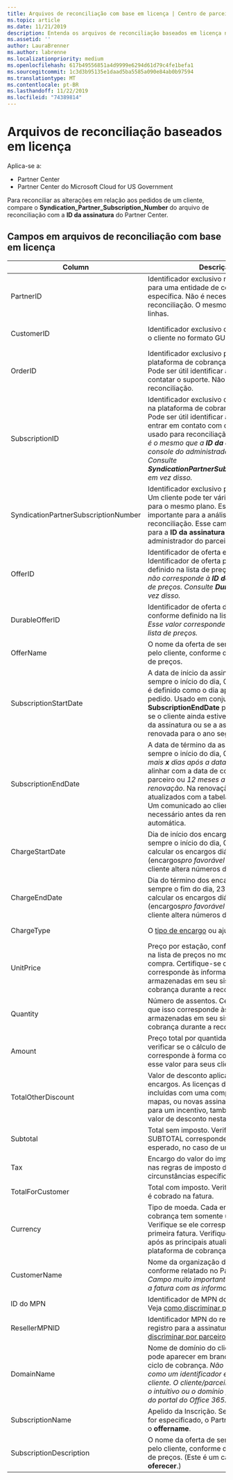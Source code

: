 ```yaml
---
title: Arquivos de reconciliação com base em licença | Centro de parceiros
ms.topic: article
ms.date: 11/21/2019
description: Entenda os arquivos de reconciliação baseados em licença no Partner Center.
ms.assetid: ''
author: LauraBrenner
ms.author: labrenne
ms.localizationpriority: medium
ms.openlocfilehash: 617b49556851a4d9999e6294d61d79c4fe1befa1
ms.sourcegitcommit: 1c3d3b95135e1daad5ba5585a090e84ab0b97594
ms.translationtype: MT
ms.contentlocale: pt-BR
ms.lasthandoff: 11/22/2019
ms.locfileid: "74389814"
---
```

# <a name="license-based-reconciliation-files"></a>Arquivos de reconciliação baseados em licença

Aplica-se a:

- Partner Center
- Partner Center do Microsoft Cloud for US Government

Para reconciliar as alterações em relação aos pedidos de um cliente, compare o **Syndication_Partner_Subscription_Number** do arquivo de reconciliação com a **ID da assinatura** do Partner Center.

## <a name="fields-in-license-based-reconciliation-files"></a>Campos em arquivos de reconciliação com base em licença

| Column | Descrição | Valor de exemplo |
| ------ | ----------- | ------------ |
| PartnerID | Identificador exclusivo no formato GUID para uma entidade de cobrança específica. Não é necessário para reconciliação. O mesmo em todas as linhas. | *8ddd03642-test-test-test-46b58d356b4e* |
| CustomerID | Identificador exclusivo da Microsoft para o cliente no formato GUID. | *12ABCD34-001A-BCD2-987C-3210ABCD5678* |
| OrderID | Identificador exclusivo para um pedido na plataforma de cobrança da Microsoft. Pode ser útil identificar a ordem ao contatar o suporte. Não usado para reconciliação. | *566890604832738111* |
| SubscriptionID | Identificador exclusivo de uma assinatura na plataforma de cobrança da Microsoft. Pode ser útil identificar a assinatura ao entrar em contato com o suporte. Não usado para reconciliação. *Esse valor não é o mesmo que a **ID da assinatura** no console do administrador do parceiro. Consulte **SyndicationPartnerSubscriptionNumber** em vez disso.* | *usCBMgAAAAAAAAIA* |
| SyndicationPartnerSubscriptionNumber | Identificador exclusivo para assinaturas. Um cliente pode ter várias assinaturas para o mesmo plano. Essa coluna é importante para a análise de arquivo de reconciliação. Esse campo é mapeado para a **ID da assinatura** no console do administrador do parceiro. | *fb977ab5-test-test-test-24c8d9591708* |
| OfferID | Identificador de oferta exclusivo. Identificador de oferta padrão, conforme definido na lista de preços. *Esse valor não corresponde à **ID da oferta** da lista de preços. Consulte **DurableOfferID** em vez disso.* | *FE616D64-E9A8-40EF-843F-152E9BBEF3D1* |
| DurableOfferID | Identificador de oferta durável exclusiva, conforme definido na lista de preços. *Esse valor corresponde à **ID da oferta** da lista de preços.* | *1017D7F3-6D7F-4BFA-BDD8-79BC8F104E0C* |
| OfferName | O nome da oferta de serviço comprada pelo cliente, conforme definido na tabela de preços. | *Microsoft Office 365 (plano E3)* |
| SubscriptionStartDate | A data de início da assinatura. A hora é sempre o início do dia, 0:00. Esse campo é definido como o dia após o envio do pedido. Usado em conjunto com o **SubscriptionEndDate** para determinar: se o cliente ainda estiver no primeiro ano da assinatura ou se a assinatura tiver sido renovada para o ano seguinte. | *2/1/2019 0:00* |
| SubscriptionEndDate | A data de término da assinatura. A hora é sempre o início do dia, 0:00. *12 meses mais **x** dias após a data de início* para se alinhar com a data de cobrança do parceiro ou *12 meses a partir da data de renovação*. Na renovação, os preços são atualizados com a tabela de preços atual. Um comunicado ao cliente pode ser necessário antes da renovação automática. | *2/1/2019 0:00* |
| ChargeStartDate | Dia de início dos encargos. A hora é sempre o início do dia, 0:00. Usado para calcular os encargos diários (encargos*pro favorável* ) quando um cliente altera números de estação. | *2/1/2019 0:00* |
| ChargeEndDate | Dia do término dos encargos. A hora é sempre o fim do dia, 23:59. Usado para calcular os encargos diários (encargos*pro favorável* ) quando um cliente altera números de estação. | *2/28/2019 23:59* |
| ChargeType | O [tipo de encargo](recon-file-charge-types.md) ou ajuste. | Consulte [tipos de cobrança](recon-file-charge-types.md). |
| UnitPrice | Preço por estação, conforme publicado na lista de preços no momento da compra. Certifique-se de que isso corresponde às informações armazenadas em seu sistema de cobrança durante a reconciliação. | *6,82* |
| Quantity | Número de assentos. Certifique-se de que isso corresponde às informações armazenadas em seu sistema de cobrança durante a reconciliação. | *2* |
| Amount | Preço total por quantidade. Usado para verificar se o cálculo de valor corresponde à forma como você calcula esse valor para seus clientes. | *13,32* |
| TotalOtherDiscount | Valor de desconto aplicado a esses encargos. As licenças de produto incluídas com uma competência ou mapas, ou novas assinaturas qualificadas para um incentivo, também conterão um valor de desconto nesta coluna. | *2,32* |
| Subtotal | Total sem imposto. Verifica se o SUBTOTAL corresponde ao seu total esperado, no caso de um desconto. | *11* |
| Tax | Encargo do valor do imposto. Com base nas regras de imposto do mercado e em circunstâncias específicas. | *0* |
| TotalForCustomer | Total com imposto. Verifica se o imposto é cobrado na fatura. | *11* |
| Currency | Tipo de moeda. Cada entidade de cobrança tem somente uma moeda. Verifique se ele corresponde à sua primeira fatura. Verifique novamente após as principais atualizações da plataforma de cobrança. | *$* |
| CustomerName | Nome da organização do cliente, conforme relatado no Partner Center. *Campo muito importante para reconciliar a fatura com as informações do sistema.* | *Testar cliente A* |
| ID do MPN | Identificador de MPN do parceiro CSP. Veja [como discriminar por parceiro](use-the-reconciliation-files.md#itemize-reconciliation-files-by-partner). | *4390934* |
| ResellerMPNID | Identificador MPN do revendedor do registro para a assinatura. Veja [como discriminar por parceiro](use-the-reconciliation-files.md#itemize-reconciliation-files-by-partner). | *4390934* |
| DomainName | Nome de domínio do cliente. Este campo pode aparecer em branco até o segundo ciclo de cobrança. *Não use esse campo como um identificador exclusivo para o cliente. O cliente/parceiro pode atualizar o intuitivo ou o domínio padrão por meio do portal do Office 365.* | *example.onmicrosoft.com* |
| SubscriptionName | Apelido da Inscrição. Se nenhum apelido for especificado, o Partner Center usará o **offername**. | *PROJETO ONLINE* |
| SubscriptionDescription | O nome da oferta de serviço comprada pelo cliente, conforme definido na tabela de preços. (Este é um campo idêntico a **oferecer**.) | *PROJECT ONLINE PREMIUM SEM CLIENTE DO PROJETO* |
